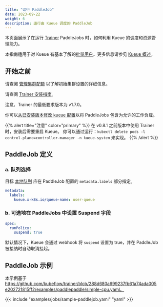 ```yaml
---
title: "运行 PaddleJob"
date: 2023-09-22
weight: 6
description: 运行由 Kueue 调度的 PaddleJob
---
```


本页面展示了在运行 [Trainer](https://www.kubeflow.org/docs/components/training/paddlepaddle/) PaddleJobs 时，如何利用 Kueue 的调度和资源管理能力。

本指南适用于对 Kueue 有基本了解的[批量用户](/docs/tasks#batch-user)。更多信息请参见 [Kueue 概述](/docs/overview)。

## 开始之前

请查阅 [管理集群配额](/docs/tasks/manage/administer_cluster_quotas) 以了解初始集群设置的详细信息。

请查阅 [Trainer 安装指南](https://www.kubeflow.org/docs/components/training/installation/)。

注意，Trainer 的最低要求版本为 v1.7.0。

你可以[从已安装版本修改 kueue 配置](/docs/installation#install-a-custom-configured-released-version)以将 PaddleJobs 包含为允许的工作负载。

{{% alert title="注意" color="primary" %}}
在 v0.8.1 之前版本中使用 Trainer 时，安装后需要重启 Kueue。
你可以通过运行：`kubectl delete pods -l control-plane=controller-manager -n kueue-system` 来实现。
{{% /alert %}}

## PaddleJob 定义

### a. 队列选择

目标 [本地队列](/docs/concepts/local_queue) 应在 PaddleJob 配置的 `metadata.labels` 部分指定。

```yaml
metadata:
  labels:
    kueue.x-k8s.io/queue-name: user-queue
```

### b. 可选地在 PaddleJobs 中设置 Suspend 字段

```yaml
spec:
  runPolicy:
    suspend: true
```

默认情况下，Kueue 会通过 webhook 将 `suspend` 设置为 true，并在 PaddleJob 被接纳时自动取消挂起。

## PaddleJob 示例

本示例基于 https://github.com/kubeflow/trainer/blob/288d680a699237fb61a74ada005e202721815ff2/examples/paddlepaddle/simple-cpu.yaml。

{{< include "examples/jobs/sample-paddlejob.yaml" "yaml" >}}
